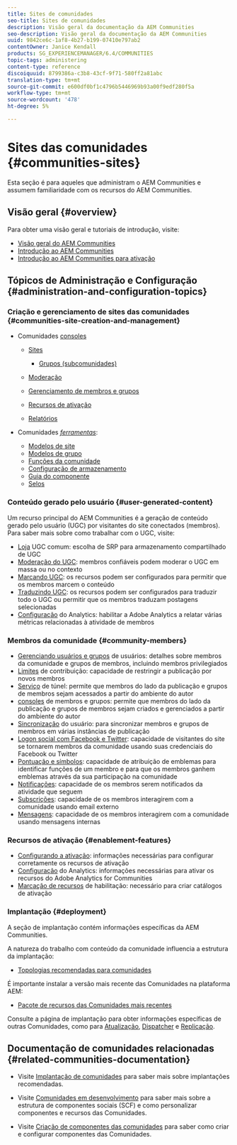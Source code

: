 ```yaml
---
title: Sites de comunidades
seo-title: Sites de comunidades
description: Visão geral da documentação da AEM Communities
seo-description: Visão geral da documentação da AEM Communities
uuid: 9842ce6c-1af8-4b27-b199-07410e797ab2
contentOwner: Janice Kendall
products: SG_EXPERIENCEMANAGER/6.4/COMMUNITIES
topic-tags: administering
content-type: reference
discoiquuid: 8799386a-c3b8-43cf-9f71-580ff2a81abc
translation-type: tm+mt
source-git-commit: e600df0bf1c4796b5446969b93a00f9edf280f5a
workflow-type: tm+mt
source-wordcount: '478'
ht-degree: 5%

---
```



# Sites das comunidades {#communities-sites}

Esta seção é para aqueles que administram o AEM Communities e assumem familiaridade com os recursos do AEM Communities.

## Visão geral {#overview}

Para obter uma visão geral e tutoriais de introdução, visite:

* [Visão geral do AEM Communities](overview.md)
* [Introdução ao AEM Communities](getting-started.md)
* [Introdução ao AEM Communities para ativação](getting-started-enablement.md)

## Tópicos de Administração e Configuração {#administration-and-configuration-topics}

### Criação e gerenciamento de sites das comunidades {#communities-site-creation-and-management}

* Comunidades [consoles](consoles.md)

   * [Sites](sites-console.md)

      * [Grupos (subcomunidades)](groups.md)
   * [Moderação](moderation.md)
   * [Gerenciamento de membros e grupos](members.md)
   * [Recursos de ativação](resources.md)
   * [Relatórios](reports.md)


* Comunidades [*ferramentas*](tools.md):

   * [Modelos de site](sites.md)
   * [Modelos de grupo](tools-groups.md)
   * [Funções da comunidade](functions.md)
   * [Configuração de armazenamento](srp-config.md)
   * [Guia do componente](components-guide.md)
   * [Selos](badges.md)


### Conteúdo gerado pelo usuário {#user-generated-content}

Um recurso principal do AEM Communities é a geração de conteúdo gerado pelo usuário (UGC) por visitantes do site conectados (membros). Para saber mais sobre como trabalhar com o UGC, visite:

* [Loja](working-with-srp.md) UGC comum: escolha de SRP para armazenamento compartilhado de UGC
* [Moderação do UGC](moderate-ugc.md): membros confiáveis podem moderar o UGC em massa ou no contexto
* [Marcando UGC](tag-ugc.md): os recursos podem ser configurados para permitir que os membros marcem o conteúdo
* [Traduzindo UGC](translate-ugc.md): os recursos podem ser configurados para traduzir todo o UGC ou permitir que os membros traduzam postagens selecionadas
* [Configuração](analytics.md) do Analytics: habilitar a Adobe Analytics a relatar várias métricas relacionadas à atividade de membros

### Membros da comunidade {#community-members}

* [Gerenciando usuários e grupos](users.md) de usuários: detalhes sobre membros da comunidade e grupos de membros, incluindo membros privilegiados
* [Limites](limits.md) de contribuição: capacidade de restringir a publicação por novos membros
* [Serviço](deploy-communities.md#tunnel-service-on-author) de túnel: permite que membros do lado da publicação e grupos de membros sejam acessados a partir do ambiente do autor
* [consoles](members.md) de membros e grupos: permite que membros do lado da publicação e grupos de membros sejam criados e gerenciados a partir do ambiente do autor
* [Sincronização](sync.md) do usuário: para sincronizar membros e grupos de membros em várias instâncias de publicação
* [Logon social com Facebook e Twitter](social-login.md): capacidade de visitantes do site se tornarem membros da comunidade usando suas credenciais do Facebook ou Twitter
* [Pontuação e símbolos](implementing-scoring.md): capacidade de atribuição de emblemas para identificar funções de um membro e para que os membros ganhem emblemas através da sua participação na comunidade
* [Notificações](notifications.md): capacidade de os membros serem notificados da atividade que seguem
* [Subscrições](subscriptions.md): capacidade de os membros interagirem com a comunidade usando email externo
* [Mensagens](messaging.md): capacidade de os membros interagirem com a comunidade usando mensagens internas

### Recursos de ativação {#enablement-features}

* [Configurando a ativação](enablement.md): informações necessárias para configurar corretamente os recursos de ativação
* [Configuração](analytics.md) do Analytics: informações necessárias para ativar os recursos do Adobe Analytics for Communities
* [Marcação de recursos](tag-resources.md) de habilitação: necessário para criar catálogos de ativação

### Implantação {#deployment}

A seção de implantação contém informações específicas da AEM Communities.

A natureza do trabalho com conteúdo da comunidade influencia a estrutura da implantação:

* [Topologias recomendadas para comunidades](topologies.md)

É importante instalar a versão mais recente das Comunidades na plataforma AEM:

* [Pacote de recursos das Comunidades mais recentes](deploy-communities.md#latestfeaturepack)

Consulte a página de implantação para obter informações específicas de outras Comunidades, como para [Atualização](upgrade.md), [Dispatcher](dispatcher.md) e [Replicação](deploy-communities.md#replication-agents-on-author).

## Documentação de comunidades relacionadas {#related-communities-documentation}

* Visite [Implantação de comunidades](deploy-communities.md) para saber mais sobre implantações recomendadas.

* Visite [Comunidades em desenvolvimento](communities.md) para saber mais sobre a estrutura de componentes sociais (SCF) e como personalizar componentes e recursos das Comunidades.

* Visite [Criação de componentes das comunidades](author-communities.md) para saber como criar e configurar componentes das Comunidades.
